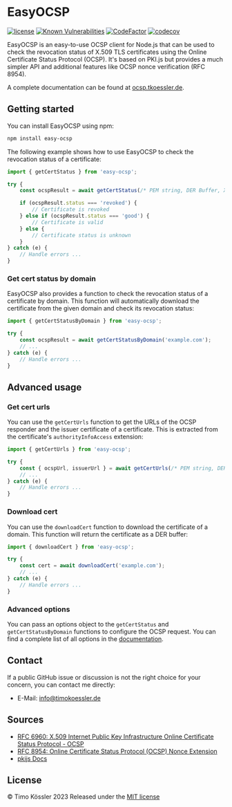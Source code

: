 # EasyOCSP

[![license](https://badgen.net/github/license/timokoessler/easy-ocsp)](https://github.com/timokoessler/easy-ocsp/blob/main/LICENSE)
[![Known Vulnerabilities](https://snyk.io/test/github/timokoessler/easy-ocsp/badge.svg)](https://snyk.io/test/github/timokoessler/easy-ocsp)
[![CodeFactor](https://www.codefactor.io/repository/github/timokoessler/easy-ocsp/badge)](https://www.codefactor.io/repository/github/timokoessler/easy-ocsp)
[![codecov](https://codecov.io/gh/timokoessler/easy-ocsp/graph/badge.svg?token=Q64CL70F8E)](https://codecov.io/gh/timokoessler/easy-ocsp)

EasyOCSP is an easy-to-use OCSP client for Node.js that can be used to check the revocation status of X.509 TLS certificates using the Online Certificate Status Protocol (OCSP). It's based on PKI.js but provides a much simpler API and additional features like OCSP nonce verification (RFC 8954).

A complete documentation can be found at [ocsp.tkoessler.de](https://ocsp.tkoessler.de).

## Getting started

You can install EasyOCSP using npm:

```sh
npm install easy-ocsp
```

The following example shows how to use EasyOCSP to check the revocation status of a certificate:

```typescript
import { getCertStatus } from 'easy-ocsp';

try {
    const ocspResult = await getCertStatus(/* PEM string, DER Buffer, X509Certificate */);

    if (ocspResult.status === 'revoked') {
        // Certificate is revoked
    } else if (ocspResult.status === 'good') {
        // Certificate is valid
    } else {
        // Certificate status is unknown
    }
} catch (e) {
    // Handle errors ...
}
```

### Get cert status by domain

EasyOCSP also provides a function to check the revocation status of a certificate by domain. This function will automatically download the certificate from the given domain and check its revocation status:

```typescript
import { getCertStatusByDomain } from 'easy-ocsp';

try {
    const ocspResult = await getCertStatusByDomain('example.com');
    // ...
} catch (e) {
    // Handle errors ...
}
```

## Advanced usage

### Get cert urls

You can use the `getCertUrls` function to get the URLs of the OCSP responder and the issuer certificate of a certificate. This is extracted from the certificate's `authorityInfoAccess` extension:

```typescript
import { getCertUrls } from 'easy-ocsp';

try {
    const { ocspUrl, issuerUrl } = await getCertUrls(/* PEM string, DER Buffer, X509Certificate */);
    // ...
} catch (e) {
    // Handle errors ...
}
```

### Download cert

You can use the `downloadCert` function to download the certificate of a domain. This function will return the certificate as a DER buffer:

```typescript
import { downloadCert } from 'easy-ocsp';

try {
    const cert = await downloadCert('example.com');
    // ...
} catch (e) {
    // Handle errors ...
}
```

### Advanced options

You can pass an options object to the `getCertStatus` and `getCertStatusByDomain` functions to configure the OCSP request. You can find a complete list of all options in the [documentation](https://ocsp.tkoessler.de/types/OCSPStatusConfig.html).

## Contact

If a public GitHub issue or discussion is not the right choice for your concern, you can contact me directly:

-   E-Mail: [info@timokoessler.de](mailto:info@timokoessler.de)

## Sources

-   [RFC 6960: X.509 Internet Public Key Infrastructure Online Certificate Status Protocol - OCSP](https://datatracker.ietf.org/doc/html/rfc6960)
-   [RFC 8954: Online Certificate Status Protocol (OCSP) Nonce Extension](https://datatracker.ietf.org/doc/html/rfc8954)
-   [pkijs Docs](https://pkijs.org/docs/index.html)

## License

© Timo Kössler 2023
Released under the [MIT license](https://github.com/timokoessler/easy-ocsp/blob/main/LICENSE)
